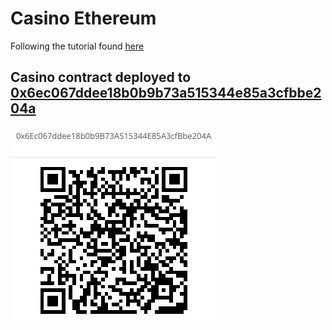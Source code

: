 # Casino Ethereum

Following the tutorial found [here](https://medium.com/@merunasgrincalaitis/the-ultimate-end-to-end-tutorial-to-create-and-deploy-a-fully-descentralized-dapp-in-ethereum-18f0cf6d7e0e)

## Casino contract deployed to [0x6ec067ddee18b0b9b73a515344e85a3cfbbe204a](https://ropsten.etherscan.io/address/0x6ec067ddee18b0b9b73a515344e85a3cfbbe204a)
![QR code for 0x6ec067ddee18b0b9b73a515344e85a3cfbbe204a](./qr-code.png)
